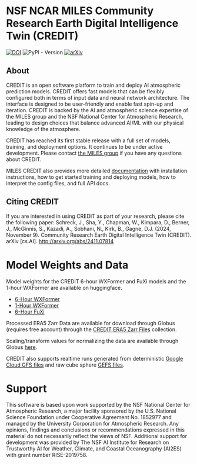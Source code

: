# NSF NCAR MILES Community Research Earth Digital Intelligence Twin (CREDIT)

[![DOI](https://zenodo.org/badge/710968229.svg)](https://doi.org/10.5281/zenodo.14361005)
![PyPI - Version](https://img.shields.io/pypi/v/miles-credit?link=https%3A%2F%2Fpypi.org%2Fproject%2Fmiles-credit%2F)
[![arXiv](https://img.shields.io/badge/arXiv-2411.07814-b31b1b.svg)](https://arxiv.org/abs/2411.07814)

## About
CREDIT is an open software platform to train and deploy AI atmospheric prediction models. CREDIT offers fast models 
that can be flexibly configured both in terms of input data and neural network architecture. The interface is designed
to be user-friendly and enable fast spin-up and iteration. CREDIT is backed by the AI and atmospheric science expertise
of the MILES group and the NSF National Center for Atmospheric Research, leading to design choices that balance advanced
AI/ML with our physical knowledge of the atmosphere.

CREDIT has reached its first stable release with a full set of models, training, and deployment options. It continues
to be under active development. Please contact [the MILES group](mailto:milescore@ucar.edu) if you have any questions about CREDIT.

MILES CREDIT also provides more detailed [documentation](https://miles-credit.readthedocs.io/en/latest/) with installation
instructions, how to get started training and deploying models, how to interpret the config files, and full API docs. 

## Citing CREDIT
If you are interested in using CREDIT as part of your research, please cite the following paper:
Schreck, J., Sha, Y., Chapman, W., Kimpara, D., Berner, J., McGinnis, S., Kazadi, A., Sobhani, N., Kirk, B., Gagne, D.J. (2024, November 9). 
Community Research Earth Digital Intelligence Twin (CREDIT). arXiv [cs.AI]. http://arxiv.org/abs/2411.07814

# Model Weights and Data
Model weights for the CREDIT 6-hour WXFormer and FuXi models and the 1-hour WXFormer are available on huggingface.

* [6-Hour WXFormer](https://huggingface.co/djgagne2/wxformer_6h)
* [1-Hour WXFormer](https://huggingface.co/djgagne2/wxformer_1h)
* [6-Hour FuXi](https://huggingface.co/djgagne2/fuxi_6h)

Processed ERA5 Zarr Data are available for download through Globus (requires free account) through the [CREDIT ERA5 Zarr Files](https://app.globus.org/file-manager/collections/2fc90d8f-10b7-44e1-a6a5-cf844112822e/overview) collection.

Scaling/transform values for normalizing the data are available through Globus [here](https://app.globus.org/file-manager/collections/c5a23e21-1bee-4d1e-bb59-77c5dcee7c76). 

CREDIT also supports realtime runs generated from deterministic [Google Cloud GFS files](https://console.cloud.google.com/marketplace/product/noaa-public/gfs)
and raw cube sphere [GEFS files](https://console.cloud.google.com/marketplace/product/noaa-public/gfs-ensemble-forecast-system).

# Support
This software is based upon work supported by the NSF National Center for Atmospheric Research, a major facility sponsored by the 
U.S. National Science Foundation  under Cooperative Agreement No. 1852977 and managed by the University Corporation for Atmospheric Research. Any opinions, findings and conclusions or recommendations 
expressed in this material do not necessarily reflect the views of NSF. Additional support for development was provided by 
The NSF AI Institute for Research on Trustworthy AI for Weather, Climate, and Coastal Oceanography (AI2ES)  with grant
number RISE-2019758. 
